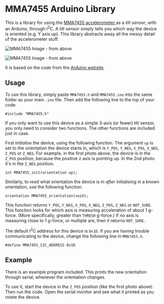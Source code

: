 # MMA7455 Arduino Library

This is a library for using the [MMA7455 accelerometer ](http://playground.arduino.cc/Main/MMA7455) as a *tilt sensor*, with an Arduino, through I<sup>2</sup>C. A *tilt sensor* simply tells you which way the device is oriented (e.g. Y axis up). This library abstracts away all the messy detail of the accelerometer stuff.

![MMA7455 Image - from above](http://imgur.com/0RAcA57.jpg)

![MMA7455 Image - from above](http://imgur.com/Ew7YtrO.jpg)

It is based on the code from the [Arduino website](http://playground.arduino.cc/Main/MMA7455).

## Usage

To use this library, simply paste `MMA7455.h` and `MMA7455.ino` into the same folder as your main `.ino` file. Then add the following line to the top of your code.

    #include "MMA7455.h"

If you only want to use this device as a simple 3-axis (or fewer) tilt sensor, you only need to consider two functions. The other functions are included just in case.

First *initialise* the device, using the following function. The argument `up` is set to the orientation the device starts in, which is `Y_POS`, `Y_NEG`, `X_POS`, `X_NEG`, `Z_POS` or `Z_NEG`. For example, in the first photo above, the device is in the `Z_POS` position, because the positive z axis is pointing up. In the 2nd photo it's in the `Z_NEG` position.

    int MMA7455_init(orientation up);

Similarly, to *read* what orientation the device is in *after* initialising in a known orientation, use the following function.

    orientation MMA7455_orientation(void);

This function returns `Y_POS`, `Y_NEG`, `X_POS`, `X_NEG`, `Z_POS`, `Z_NEG` or `NOT_SURE`. This function looks for which axis is measuring acceleration of about 1 g-force. (More specifically, greater than `THRESH` g-force.) If no axis is measuring close to 1 g-force, or multiple are, then it returns `NOT_SURE`.

The default I<sup>2</sup>C address for this device is `0x1D`. If you are having trouble communicating to the device, change the following line in `MMA7455.h`.

    #define MMA7455_I2C_ADDRESS 0x1D

## Example

There is an example program included. This prints the new orientation through serial, whenever the orientation changes.

To use it, start the device in the `Z_POS` position (like the first photo above). Then run the code. Open the serial monitor and see what it printed as you rotate the device.
